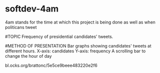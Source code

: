 # softdev-4am
4am stands for the time at which this project is being done as well as when politicans tweet

#TOPIC
Frequency of presidential candidates' tweets.

#METHOD OF PRESENTATION
Bar graphs showing candidates' tweets at different hours.
X-axis: candidates
Y-axis: frequency
A scrolling bar to change the hour of day


bl.ocks.org/brattonc/5e5ce9beee483220e2f6